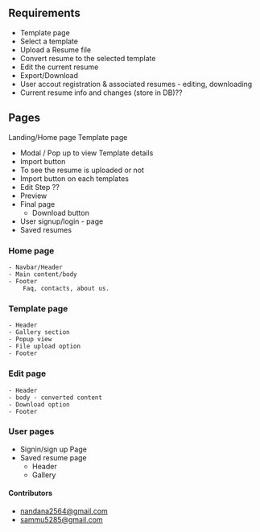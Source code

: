 ## Requirements
- Template page
- Select a template
- Upload a Resume file
- Convert resume to the selected template
- Edit the current resume
- Export/Download
- User accout registration & associated resumes - editing, downloading
- Current resume info and changes (store in DB)??


## Pages
Landing/Home page
Template page
 - Modal / Pop up to view Template details
 - Import button
 - To see the resume is uploaded or not
 - Import button on each templates
- Edit Step ??
- Preview
- Final page
    - Download button
- User signup/login - page
- Saved resumes


### Home page
    - Navbar/Header
    - Main content/body
    - Footer
        Faq, contacts, about us.

### Template page
    - Header
    - Gallery section
    - Popup view
    - File upload option
    - Footer

### Edit page
    - Header
    - body - converted content
    - Download option
    - Footer

### User pages
- Signin/sign up Page
- Saved resume page
    - Header
    - Gallery



#### Contributors  
- nandana2564@gmail.com
- sammu5285@gmail.com

